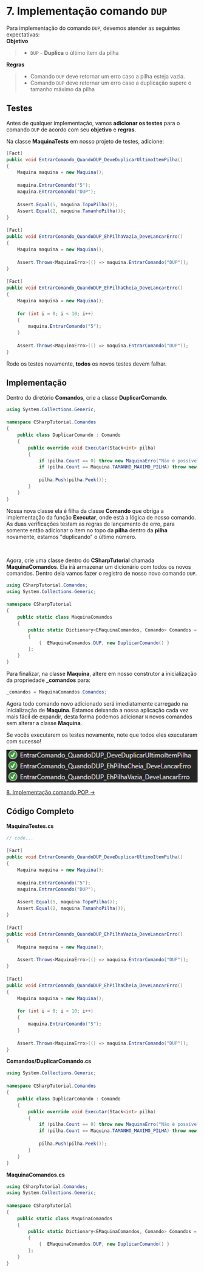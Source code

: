 # 7. Implementação comando `DUP`

Para implementação do comando `DUP`, devemos atender as seguintes expectativas: <br/>
**Objetivo**
> * `DUP` - **Duplica** o último item da pilha

**Regras**
> * Comando `DUP` deve retornar um erro caso a pilha esteja vazia.
> * Comando `DUP` deve retornar um erro caso a duplicação supere o tamanho máximo da pilha

## Testes

Antes de qualquer implementação, vamos **adicionar os testes** para o comando `DUP` de acordo com seu **objetivo** e **regras**.

Na classe **MaquinaTests** em nosso projeto de testes, adicione:
```C#
[Fact]
public void EntrarComando_QuandoDUP_DeveDuplicarUltimoItemPilha()
{
    Maquina maquina = new Maquina();

    maquina.EntrarComando("5");
    maquina.EntrarComando("DUP");

    Assert.Equal(5, maquina.TopoPilha());
    Assert.Equal(2, maquina.TamanhoPilha());
}

[Fact]
public void EntrarComando_QuandoDUP_EhPilhaVazia_DeveLancarErro()
{
    Maquina maquina = new Maquina();

    Assert.Throws<MaquinaErro>(() => maquina.EntrarComando("DUP"));
}

[Fact]
public void EntrarComando_QuandoDUP_EhPilhaCheia_DeveLancarErro()
{
    Maquina maquina = new Maquina();

    for (int i = 0; i < 10; i++)
    {
        maquina.EntrarComando("5");
    }

    Assert.Throws<MaquinaErro>(() => maquina.EntrarComando("DUP"));
}
```

Rode os testes novamente, **todos** os novos testes devem falhar.

## Implementação

Dentro do diretório **Comandos**, crie a classe **DuplicarComando**.
```C#
using System.Collections.Generic;

namespace CSharpTutorial.Comandos
{
    public class DuplicarComando : Comando
    {
        public override void Executar(Stack<int> pilha)
        {
            if (pilha.Count == 0) throw new MaquinaErro("Não é possível executar 'DUP' quando a pilha está vazia");
            if (pilha.Count == Maquina.TAMANHO_MAXIMO_PILHA) throw new MaquinaErro("Não é possível executar 'DUP' quando a pilha está cheia");

            pilha.Push(pilha.Peek());
        }
    }
}
```
Nossa nova classe ela é filha da classe **Comando** que obriga a implementação da função **Executar**, onde está a lógica 
de nosso comando. As duas verificações testam as regras de lançamento de erro, para somente então adicionar o item no 
topo da **pilha** dentro da **pilha** novamente, estamos "duplicando" o último número.

<br/>

Agora, crie uma classe dentro do **CSharpTutorial** chamada **MaquinaComandos**. Ela irá armazenar um dicionário com todos
os novos comandos.
Dentro dela vamos fazer o registro de nosso novo comando `DUP`.
```C#
using CSharpTutorial.Comandos;
using System.Collections.Generic;

namespace CSharpTutorial
{
    public static class MaquinaComandos
    {
        public static Dictionary<EMaquinaComandos, Comando> Comandos = new Dictionary<EMaquinaComandos, Comando>()
        {
            {  EMaquinaComandos.DUP, new DuplicarComando() }
        };
    }
}
```

Para finalizar, na classe **Maquina**, altere em nosso construtor a inicialização da propriedade **_comandos** para:
```C#
_comandos = MaquinaComandos.Comandos;
```
Agora todo comando novo adicionado será imediatamente carregado na inicialização de **Maquina**. Estamos deixando a nossa aplicação
cada vez mais fácil de expandir, desta forma podemos adicionar `N` novos comandos sem alterar a classe **Maquina**.

Se vocês executarem os testes novamente, note que todos eles executaram com sucesso!

<div align="center">
	<img src="/imagens/tutorial/7.step-1.png" alt="Tests" width="650" /> 
</div>

[8. Implementação comando POP &rarr;](https://github.com/Pampa-Devs/csharp-tutorial/blob/master/modulos/tutorial/8.comando-pop.md)

## Código Completo

**MaquinaTestes.cs**
```C#
// code...

[Fact]
public void EntrarComando_QuandoDUP_DeveDuplicarUltimoItemPilha()
{
    Maquina maquina = new Maquina();

    maquina.EntrarComando("5");
    maquina.EntrarComando("DUP");

    Assert.Equal(5, maquina.TopoPilha());
    Assert.Equal(2, maquina.TamanhoPilha());
}

[Fact]
public void EntrarComando_QuandoDUP_EhPilhaVazia_DeveLancarErro()
{
    Maquina maquina = new Maquina();

    Assert.Throws<MaquinaErro>(() => maquina.EntrarComando("DUP"));
}

[Fact]
public void EntrarComando_QuandoDUP_EhPilhaCheia_DeveLancarErro()
{
    Maquina maquina = new Maquina();

    for (int i = 0; i < 10; i++)
    {
        maquina.EntrarComando("5");
    }

    Assert.Throws<MaquinaErro>(() => maquina.EntrarComando("DUP"));
}
```

**Comandos/DuplicarComando.cs**
```C#
using System.Collections.Generic;

namespace CSharpTutorial.Comandos
{
    public class DuplicarComando : Comando
    {
        public override void Executar(Stack<int> pilha)
        {
            if (pilha.Count == 0) throw new MaquinaErro("Não é possível executar 'DUP' quando a pilha está vazia");
            if (pilha.Count == Maquina.TAMANHO_MAXIMO_PILHA) throw new MaquinaErro("Não é possível executar 'DUP' quando a pilha está cheia");

            pilha.Push(pilha.Peek());
        }
    }
}
```

**MaquinaComandos.cs**
```C#
using CSharpTutorial.Comandos;
using System.Collections.Generic;

namespace CSharpTutorial
{
    public static class MaquinaComandos
    {
        public static Dictionary<EMaquinaComandos, Comando> Comandos = new Dictionary<EMaquinaComandos, Comando>()
        {
            {  EMaquinaComandos.DUP, new DuplicarComando() }
        };
    }
}
```
